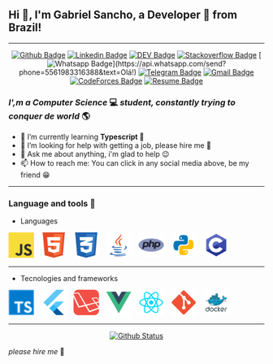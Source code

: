 ## Hi 👋, I'm Gabriel Sancho, a Developer 🚀 from Brazil!

---

<div align="center">

[![Github Badge](https://img.shields.io/badge/-Github-000?style=flat-square&logo=Github&logoColor=white&link=https://github.com/sancho41)](https://github.com/sancho41)
[![Linkedin Badge](https://img.shields.io/badge/-LinkedIn-blue?style=flat-square&logo=Linkedin&logoColor=white&link=https://www.linkedin.com/in/gabriel-sancho-99888a180/)](https://www.linkedin.com/in/gabriel-sancho-99888a180/)
[![DEV Badge](https://img.shields.io/badge/-DEV.to-000?style=flat-square&logo=dev.to&logoColor=white&link=https://dev.to/sancho41)](https://dev.to/sancho41)
[![Stackoverflow Badge](https://img.shields.io/badge/-Stackoverflow-4CA143?style=flat-square&logo=Stackoverflow&logoColor=white&link=https://pt.stackoverflow.com/users/196113/gabriel-sancho)](https://pt.stackoverflow.com/users/196113/gabriel-sancho)
[![Whatsapp Badge](https://img.shields.io/badge/-Whatsapp-4CA143?style=flat-square&labelColor=4CA143&logo=whatsapp&logoColor=white&link=https://api.whatsapp.com/send?phone=5561983316388&text=Olá!)](https://api.whatsapp.com/send?phone=5561983316388&text=Olá!)
[![Telegram Badge](https://img.shields.io/badge/-Telegram-1ca0f1?style=flat-square&labelColor=1ca0f1&logo=telegram&logoColor=white&link=https://t.me/G_Sancho)](https://t.me/G_Sancho)
[![Gmail Badge](https://img.shields.io/badge/-Gmail-c14438?style=flat-square&logo=Gmail&logoColor=white&link=mailto:gabriel.sancho13@gmail.com)](mailto:gabriel.sancho13@gmail.com)
[![CodeForces Badge](https://img.shields.io/badge/-CodeForces-3B5998?style=flat-square&logo=CodeForces&logoColor=white&link=https://codeforces.com/profile/sancho41)](https://codeforces.com/profile/sancho41)
[![Resume Badge](https://img.shields.io/badge/-Resume-000?style=flat-square&logo=read-the-docs&logoColor=white&link=https://sancho41.github.io/curriculum.html)](https://sancho41.github.io/curriculum.html)

</div>

### _I',m a **Computer Science**_ 💻 _student, constantly trying to conquer de **world**_ 🌎

- 🌱 I’m currently learning **Typescript 💙**
- 🤔 I’m looking for help with getting a job, please hire me 🙏
- 💬 Ask me about anything, i'm glad to help 😉
- 📫 How to reach me: You can click in any social media above, be my friend 😁

---

### Language and tools 🔑

- Languages



<img style="width: 50px; margin-right: 10px;" src="https://raw.githubusercontent.com/Sancho41/Sancho41/master/resources/images/javascript.png" />
<img style="width: 50px; margin-right: 10px;" src="https://raw.githubusercontent.com/Sancho41/Sancho41/master/resources/images/html5.png" />
<img style="width: 50px; margin-right: 10px;" src="https://raw.githubusercontent.com/Sancho41/Sancho41/master/resources/images/css.png" />
<img style="width: 50px; margin-right: 10px;" src="https://raw.githubusercontent.com/Sancho41/Sancho41/master/resources/images/java.png" />
<img style="width: 50px; margin-right: 10px;" src="https://raw.githubusercontent.com/Sancho41/Sancho41/master/resources/images/php.png" />
<img style="width: 50px; margin-right: 10px;" src="https://raw.githubusercontent.com/Sancho41/Sancho41/master/resources/images/python.png" />
<img style="width: 50px; margin-right: 10px;" src="https://raw.githubusercontent.com/Sancho41/Sancho41/master/resources/images/c.png" />

---

- Tecnologies and frameworks

<img style="width: 50px; margin-right: 10px;" src="https://raw.githubusercontent.com/Sancho41/Sancho41/master/resources/images/typescript.png" />
<img style="width: 50px; margin-right: 10px;" src="https://raw.githubusercontent.com/Sancho41/Sancho41/master/resources/images/flutter.png" />
<img style="width: 50px; margin-right: 10px;" src="https://raw.githubusercontent.com/Sancho41/Sancho41/master/resources/images/laravel.png" />
<img style="width: 50px; margin-right: 10px;" src="https://raw.githubusercontent.com/Sancho41/Sancho41/master/resources/images/vue.png" />
<img style="width: 50px; margin-right: 10px;" src="https://raw.githubusercontent.com/Sancho41/Sancho41/master/resources/images/react.png" />
<img style="width: 50px; margin-right: 10px;" src="https://raw.githubusercontent.com/Sancho41/Sancho41/master/resources/images/git.png" />
<img style="width: 50px; margin-right: 10px;" src="https://raw.githubusercontent.com/Sancho41/Sancho41/master/resources/images/docker.png" />

---

<div align="center">

[![Github Status](https://github-readme-stats.vercel.app/api?username=sancho41&show_icons=true&title_color=fff&icon_color=79ff97&text_color=9f9f9f&bg_color=151515)](https://github.com/sancho41/sancho41)

</div>

_please hire me_ 🙏
